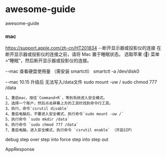 # awesome-guide
awesome-guide


### mac
https://support.apple.com/zh-cn/HT201834
--断开显示器或投影仪的连接
在断开显示器或投影仪的连接之前，请将 Mac 置于睡眠状态。
选取苹果 () 菜单 >“睡眠”，然后断开显示器或投影仪的连接。

--mac 查看硬盘使用量 （需安装 smartctl）
smartctl -a /dev/disk0  

--mac 10.15 升级后 无法写入/data文件
sudo mount -uw /
sudo chmod 777 /data
```
1、重启mac，按住`Command+R`，等到系统进入安全模式。
2、选择一个账户，然后点击屏幕上方的工具栏找到命令行工具。
3、执行，命令`csrutil disable`
4、重启电脑后，不要进入安全模式，执行命令`sudo mount -uw /`
5、执行命令 `sudo mkdir /data`
6、执行命令 `sudo chmod 777 /data`
7、重启电脑，进入安全模式，执行命令 `csrutil enable` （开启SIP）
```


debug
step over
step into
force step into
step out

AppResponse
